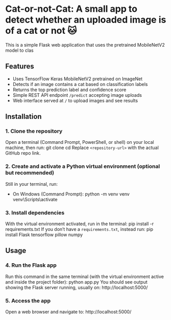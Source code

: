 # Cat-or-not-Cat: A small app to detect whether an uploaded image is of a cat or not 🐱
This is a simple Flask web application that uses the pretrained MobileNetV2 model to clas
## Features
- Uses TensorFlow Keras MobileNetV2 pretrained on ImageNet
- Detects if an image contains a cat based on classification labels
- Returns the top prediction label and confidence score
- Simple REST API endpoint `/predict` accepting image uploads
- Web interface served at `/` to upload images and see results

## Installation
### 1. Clone the repository
Open a terminal (Command Prompt, PowerShell, or shell) on your local machine, then run:
   git clone <repository-url>
   cd <repository-folder>
Replace `<repository-url>` with the actual GitHub repo link.
### 2. Create and activate a Python virtual environment (optional but recommended)
Still in your terminal, run:
- On Windows (Command Prompt):
   python -m venv venv
   venv\Scripts\activate

### 3. Install dependencies
With the virtual environment activated, run in the terminal:
   pip install -r requirements.txt
If you don’t have a `requirements.txt`, instead run:
   pip install Flask tensorflow pillow numpy
## Usage
### 4. Run the Flask app
Run this command in the same terminal (with the virtual environment active and inside the project folder):
   python app.py
You should see output showing the Flask server running, usually on:
   http://localhost:5000/
### 5. Access the app
Open a web browser and navigate to:
   http://localhost:5000/









